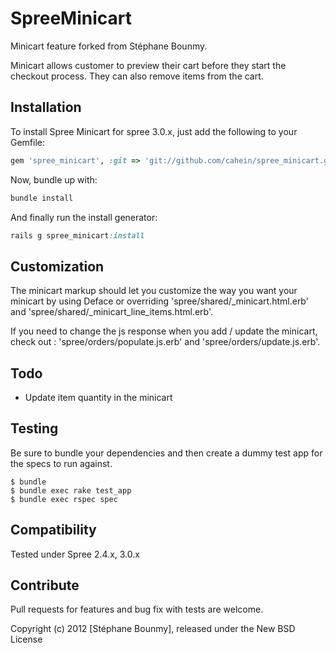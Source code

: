 SpreeMinicart
=============

Minicart feature forked from Stéphane Bounmy.

Minicart allows customer to preview their cart before they start the checkout process. They can also remove items from the cart.

Installation
------------

To install Spree Minicart for spree 3.0.x, just add the following to your Gemfile:


```ruby
gem 'spree_minicart', :git => 'git://github.com/cahein/spree_minicart.git', :branch => "3-0-stable"
```

Now, bundle up with:

```ruby
bundle install
```

And finally run the install generator:

```ruby
rails g spree_minicart:install
```

Customization
-------------

The minicart markup should let you customize the way you want your minicart by using Deface or overriding 'spree/shared/_minicart.html.erb' and 'spree/shared/_minicart_line_items.html.erb'.

If you need to change the js response when you add / update the minicart, check out : 'spree/orders/populate.js.erb' and 'spree/orders/update.js.erb'.


Todo
-------

- Update item quantity in the minicart

Testing
-------

Be sure to bundle your dependencies and then create a dummy test app for the specs to run against.

    $ bundle
    $ bundle exec rake test_app
    $ bundle exec rspec spec


Compatibility
------------

Tested under Spree 2.4.x, 3.0.x

Contribute
----------

Pull requests for features and bug fix with tests are welcome.

Copyright (c) 2012 [Stéphane Bounmy], released under the New BSD License
